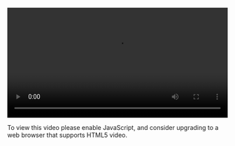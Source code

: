 <video controls="" style="width: 100%; display: block;"><source src="http://o86bpj665.bkt.clouddn.com/ride-cli-monster/1-4-sublime-chrome.mp4" type="video/mp4"><p>To view this video please enable JavaScript, and consider upgrading to a web browser that supports HTML5 video.</p></video>
